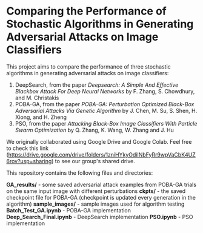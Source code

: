 # Comparing the Performance of Stochastic Algorithms in Generating Adversarial Attacks on Image Classifiers

This project aims to compare the performance of three stochastic algorithms in generating adversarial attacks on image classifiers:
1. DeepSearch, from the paper *Deepsearch: A Simple And Effective Blackbox Attack For Deep Neural Networks* by F. Zhang, S. Chowdhury, and M. Christakis
2. POBA-GA, from the paper *POBA-GA: Perturbation Optimized Black-Box Adversarial Attacks Via Genetic Algorithm* by J. Chen, M. Su, S. Shen, H. Xiong, and H. Zheng
3. PSO, from the paper *Attacking Black-Box Image Classifiers With Particle Swarm Optimization* by Q. Zhang, K. Wang, W. Zhang and J. Hu

We originally collaborated using Google Drive and Google Colab. Feel free to check this link (https://drive.google.com/drive/folders/1zniHYkyOdiINbFyRr9wpVaCbK4UZ6rov?usp=sharing) to see our group's shared drive.

This repository contains the following files and directories:

**GA_results/** - some saved adversarial attack examples from POBA-GA trials on the same input image with different perturbations
**ckpts/** - the saved checkpoint file for POBA-GA (checkpoint is updated every generation in the algorithm)
**sample_images/** - sample images used for algorithm testing
**Batch_Test_GA.ipynb** - POBA-GA implementation
**Deep_Search_Final.ipynb** - DeepSearch implementation
**PSO.ipynb** - PSO implementation
